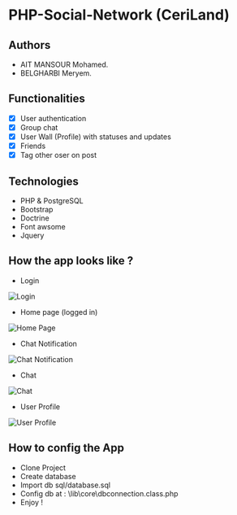 

# PHP-Social-Network (CeriLand)

## Authors
- AIT MANSOUR Mohamed.
- BELGHARBI Meryem.

## Functionalities
- [x] User authentication
- [x] Group chat
- [x] User Wall (Profile) with statuses and updates
- [x] Friends
- [x] Tag other oser on post
## Technologies
- PHP & PostgreSQL
- Bootstrap
- Doctrine
- Font awsome
- Jquery

## How the app looks like ?
- Login

![Login](https://i.imgur.com/pZoJ4gI.png)

- Home page (logged in)

![Home Page](https://i.imgur.com/DB8erOf.png)

- Chat Notification

![Chat Notification](https://i.imgur.com/zISLyfT.png)


- Chat 

![Chat](https://i.imgur.com/Hzamfx7.png)

- User Profile

![User Profile](https://i.imgur.com/ANbLFqN.png)


## How to config the App
- Clone Project
- Create database
- Import db sql/database.sql
- Config db at : \lib\core\dbconnection.class.php
- Enjoy !